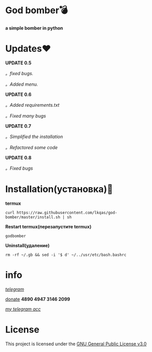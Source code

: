 # God bomber💣
**a simple bomber in python**

# Updates❤
**UPDATE 0.5**

_。fixed bugs._

_。Added menu._

**UPDATE 0.6**

_。Added requirements.txt_

_。Fixed many bugs_

**UPDATE 0.7**

_。Simplified the installation_

_。Refactored some code_

**UPDATE 0.8**

_。Fixed bugs_

# Installation(установка)🔫
**termux**
```
curl https://raw.githubusercontent.com/lkqas/god-bomber/master/install.sh | sh
```
**Restart termux(перезапустите termux)**
```
godbomber
```
**Uninstall(удаление)**
```
rm -rf ~/.gb && sed -i '$ d' ~/../usr/etc/bash.bashrc
```
# info
_[telegram](https://t.me/Ravvs_Archive)_

[donate](https://qiwi.com/payment/form/31873) **4890 4947 3146 2099**

_[my telegram acc](https://t.me/lkqas)_

# License
This project is licensed under the [GNU General Public License v3.0](https://github.com/lkqas/god-bomber/blob/master/LICENSE)
